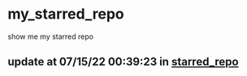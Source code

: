 # my_starred_repo
show me my starred repo

update at 07/15/22 00:39:23 in [starred_repo](./index.html)
---

